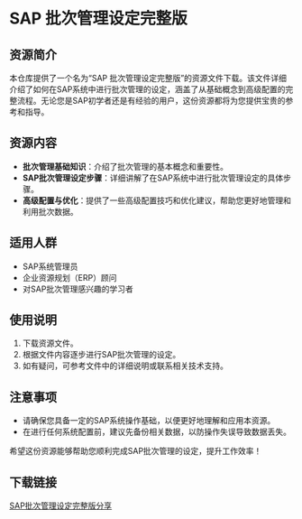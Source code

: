 # SAP 批次管理设定完整版

## 资源简介

本仓库提供了一个名为“SAP 批次管理设定完整版”的资源文件下载。该文件详细介绍了如何在SAP系统中进行批次管理的设定，涵盖了从基础概念到高级配置的完整流程。无论您是SAP初学者还是有经验的用户，这份资源都将为您提供宝贵的参考和指导。

## 资源内容

- **批次管理基础知识**：介绍了批次管理的基本概念和重要性。
- **SAP批次管理设定步骤**：详细讲解了在SAP系统中进行批次管理设定的具体步骤。
- **高级配置与优化**：提供了一些高级配置技巧和优化建议，帮助您更好地管理和利用批次数据。

## 适用人群

- SAP系统管理员
- 企业资源规划（ERP）顾问
- 对SAP批次管理感兴趣的学习者

## 使用说明

1. 下载资源文件。
2. 根据文件内容逐步进行SAP批次管理的设定。
3. 如有疑问，可参考文件中的详细说明或联系相关技术支持。

## 注意事项

- 请确保您具备一定的SAP系统操作基础，以便更好地理解和应用本资源。
- 在进行任何系统配置前，建议先备份相关数据，以防操作失误导致数据丢失。

希望这份资源能够帮助您顺利完成SAP批次管理的设定，提升工作效率！

## 下载链接

[SAP批次管理设定完整版分享](https://pan.quark.cn/s/bab281a39bd5)